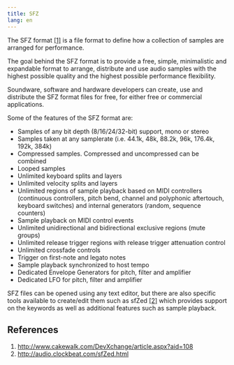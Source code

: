 ```yaml
---
title: SFZ
lang: en
---
```

The SFZ format [\[1\]][1] is a file format to define how a collection of samples are
arranged for performance.

The goal behind the SFZ format is to provide a free, simple, minimalistic and
expandable format to arrange, distribute and use audio samples with the highest
possible quality and the highest possible performance flexibility.

Soundware, software and hardware developers can create, use and distribute the
SFZ format files for free, for either free or commercial applications.

Some of the features of the SFZ format are:

* Samples of any bit depth (8/16/24/32-bit) support, mono or stereo
* Samples taken at any samplerate (i.e. 44.1k, 48k, 88.2k, 96k, 176.4k, 192k, 384k)
* Compressed samples. Compressed and uncompressed can be combined
* Looped samples
* Unlimited keyboard splits and layers
* Unlimited velocity splits and layers
* Unlimited regions of sample playback based on MIDI controllers (continuous
  controllers, pitch bend, channel and polyphonic aftertouch, keyboard switches)
  and internal generators (random, sequence counters)
* Sample playback on MIDI control events
* Unlimited unidirectional and bidirectional exclusive regions (mute groups)
* Unlimited release trigger regions with release trigger attenuation control
* Unlimited crossfade controls
* Trigger on first-note and legato notes
* Sample playback synchronized to host tempo
* Dedicated Envelope Generators for pitch, filter and amplifier
* Dedicated LFO for pitch, filter and amplifier 

SFZ files can be opened using any text editor, but there are also specific tools
available to create/edit them such as sfZed [\[2\]][2] which provides support on the
keywords as well as additional features such as sample playback.

## References

1. <http://www.cakewalk.com/DevXchange/article.aspx?aid=108>
2. <http://audio.clockbeat.com/sfZed.html>

[1]: http://www.cakewalk.com/DevXchange/article.aspx?aid=108 "SFZ format"
[2]: http://audio.clockbeat.com/sfZed.html "sfZed"
